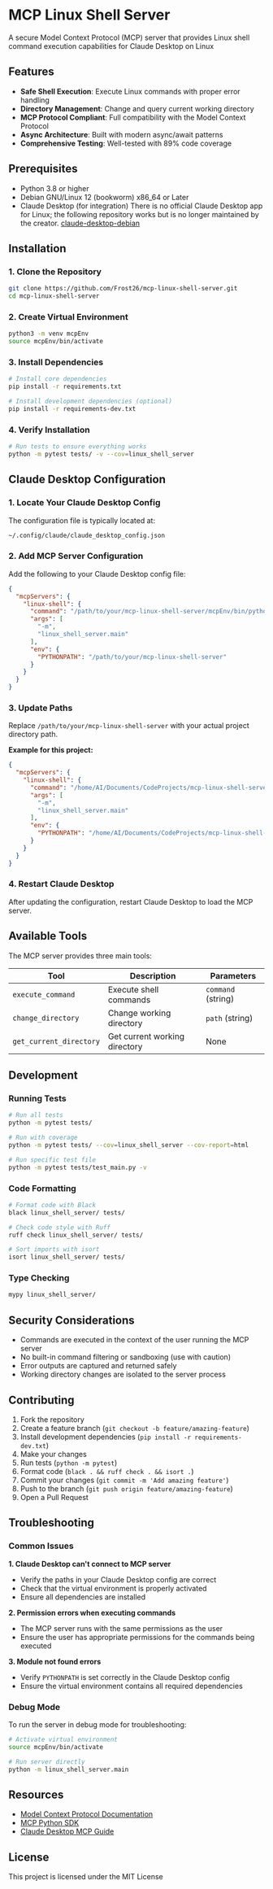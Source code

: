 # MCP Linux Shell Server

A secure Model Context Protocol (MCP) server that provides Linux shell command execution capabilities for Claude Desktop on Linux

## Features

- **Safe Shell Execution**: Execute Linux commands with proper error handling
- **Directory Management**: Change and query current working directory
- **MCP Protocol Compliant**: Full compatibility with the Model Context Protocol
- **Async Architecture**: Built with modern async/await patterns
- **Comprehensive Testing**: Well-tested with 89% code coverage

## Prerequisites

- Python 3.8 or higher
- Debian GNU/Linux 12 (bookworm) x86_64 or Later
- Claude Desktop (for integration) There is no official Claude Desktop app for Linux; the following repository works but is no longer maintained by the creator. [claude-desktop-debian](https://github.com/aaddrick/claude-desktop-debian)
## Installation

### 1. Clone the Repository

```bash
git clone https://github.com/Frost26/mcp-linux-shell-server.git
cd mcp-linux-shell-server
```

### 2. Create Virtual Environment

```bash
python3 -m venv mcpEnv
source mcpEnv/bin/activate
```

### 3. Install Dependencies

```bash
# Install core dependencies
pip install -r requirements.txt

# Install development dependencies (optional)
pip install -r requirements-dev.txt
```

### 4. Verify Installation

```bash
# Run tests to ensure everything works
python -m pytest tests/ -v --cov=linux_shell_server
```

## Claude Desktop Configuration

### 1. Locate Your Claude Desktop Config

The configuration file is typically located at:
```bash
~/.config/claude/claude_desktop_config.json
```

### 2. Add MCP Server Configuration

Add the following to your Claude Desktop config file:

```json
{
  "mcpServers": {
    "linux-shell": {
      "command": "/path/to/your/mcp-linux-shell-server/mcpEnv/bin/python",
      "args": [
        "-m",
        "linux_shell_server.main"
      ],
      "env": {
        "PYTHONPATH": "/path/to/your/mcp-linux-shell-server"
      }
    }
  }
}
```

### 3. Update Paths

Replace `/path/to/your/mcp-linux-shell-server` with your actual project directory path.

**Example for this project:**
```json
{
  "mcpServers": {
    "linux-shell": {
      "command": "/home/AI/Documents/CodeProjects/mcp-linux-shell-server/mcpEnv/bin/python",
      "args": [
        "-m",
        "linux_shell_server.main"
      ],
      "env": {
        "PYTHONPATH": "/home/AI/Documents/CodeProjects/mcp-linux-shell-server"
      }
    }
  }
}
```

### 4. Restart Claude Desktop

After updating the configuration, restart Claude Desktop to load the MCP server.

## Available Tools

The MCP server provides three main tools:

| Tool | Description | Parameters |
|------|-------------|------------|
| `execute_command` | Execute shell commands | `command` (string) |
| `change_directory` | Change working directory | `path` (string) |
| `get_current_directory` | Get current working directory | None |

## Development

### Running Tests

```bash
# Run all tests
python -m pytest tests/

# Run with coverage
python -m pytest tests/ --cov=linux_shell_server --cov-report=html

# Run specific test file
python -m pytest tests/test_main.py -v
```

### Code Formatting

```bash
# Format code with Black
black linux_shell_server/ tests/

# Check code style with Ruff
ruff check linux_shell_server/ tests/

# Sort imports with isort
isort linux_shell_server/ tests/
```

### Type Checking

```bash
mypy linux_shell_server/
```

## Security Considerations

- Commands are executed in the context of the user running the MCP server
- No built-in command filtering or sandboxing (use with caution)
- Error outputs are captured and returned safely
- Working directory changes are isolated to the server process


## Contributing

1. Fork the repository
2. Create a feature branch (`git checkout -b feature/amazing-feature`)
3. Install development dependencies (`pip install -r requirements-dev.txt`)
4. Make your changes
5. Run tests (`python -m pytest`)
6. Format code (`black . && ruff check . && isort .`)
7. Commit your changes (`git commit -m 'Add amazing feature'`)
8. Push to the branch (`git push origin feature/amazing-feature`)
9. Open a Pull Request

## Troubleshooting

### Common Issues

**1. Claude Desktop can't connect to MCP server**
- Verify the paths in your Claude Desktop config are correct
- Check that the virtual environment is properly activated
- Ensure all dependencies are installed

**2. Permission errors when executing commands**
- The MCP server runs with the same permissions as the user
- Ensure the user has appropriate permissions for the commands being executed

**3. Module not found errors**
- Verify `PYTHONPATH` is set correctly in the Claude Desktop config
- Ensure the virtual environment contains all required dependencies

### Debug Mode

To run the server in debug mode for troubleshooting:

```bash
# Activate virtual environment
source mcpEnv/bin/activate

# Run server directly
python -m linux_shell_server.main
```

## Resources

- [Model Context Protocol Documentation](https://modelcontextprotocol.io/)
- [MCP Python SDK](https://github.com/modelcontextprotocol/create-python-server)
- [Claude Desktop MCP Guide](https://modelcontextprotocol.io/llms-full.txt)

## License

This project is licensed under the MIT License
